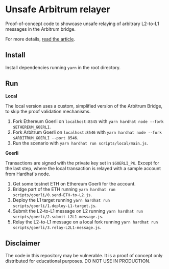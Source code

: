 # Unsafe Arbitrum relayer

Proof-of-concept code to showcase unsafe relaying of arbitrary L2-to-L1 messages in the Arbitrum bridge.

For more details, [read the article](https://notonlyowner.com/research/).

## Install

Install dependencies running `yarn` in the root directory.

## Run

**Local**

The local version uses a custom, simplified version of the Arbitrum Bridge, to skip the proof validation mechanisms.

1. Fork Ethereum Goerli on `localhost:8545` with `yarn hardhat node --fork $ETHEREUM_GOERLI`.
2. Fork Arbitrum Goerli on `localhost:8546` with `yarn hardhat node --fork $ARBITRUM_GOERLI --port 8546`.
3. Run the scenario with `yarn hardhat run scripts/local/main.js`.

**Goerli**

Transactions are signed with the private key set in `$GOERLI_PK`. Except for the last step, where the local transaction is relayed with a sample account from Hardhat's node.

1. Get some testnet ETH on Ethereum Goerli for the account.
2. Bridge part of the ETH running `yarn hardhat run scripts/goerli/0.send-ETH-to-L2.js`.
3. Deploy the L1 target running `yarn hardhat run scripts/goerli/1.deploy-L1-target.js`.
4. Submit the L2-to-L1 message on L2 running `yarn hardhat run scripts/goerli/2.submit-L2L1-message.js`.
5. Relay the L2-to-L1 message on a local fork running `yarn hardhat run scripts/goerli/3.relay-L2L1-message.js`.

## Disclaimer

The code in this repository may be vulnerable. It is a proof of concept only distributed for educational purposes.
DO NOT USE IN PRODUCTION.
